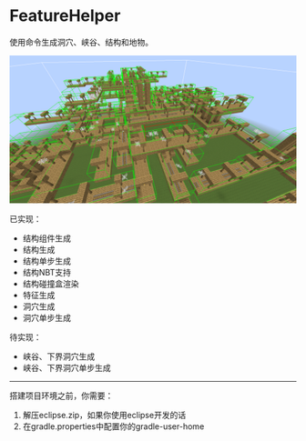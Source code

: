 # FeatureHelper

使用命令生成洞穴、峡谷、结构和地物。

![img](https://github.com/Hydrop002/FeatureHelper/blob/master/img/main.png)

已实现：
* 结构组件生成
* 结构生成
* 结构单步生成
* 结构NBT支持
* 结构碰撞盒渲染
* 特征生成
* 洞穴生成
* 洞穴单步生成

待实现：
* 峡谷、下界洞穴生成
* 峡谷、下界洞穴单步生成

---

搭建项目环境之前，你需要：
1. 解压eclipse.zip，如果你使用eclipse开发的话
2. 在gradle.properties中配置你的gradle-user-home

